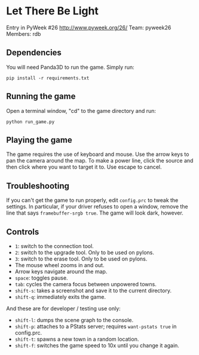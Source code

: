 Let There Be Light
==================

Entry in PyWeek #26  <http://www.pyweek.org/26/>
Team: pyweek26
Members: rdb


Dependencies
------------

You will need Panda3D to run the game.  Simply run:

```
pip install -r requirements.txt
```

Running the game
----------------

Open a terminal window, "cd" to the game directory and run:

```
python run_game.py
```

Playing the game
----------------

The game requires the use of keyboard and mouse.  Use the arrow keys to pan
the camera around the map.  To make a power line, click the source and then
click where you want to target it to.  Use escape to cancel.

Troubleshooting
---------------

If you can't get the game to run properly, edit `config.prc` to tweak the
settings.  In particular, if your driver refuses to open a window, remove the
line that says `framebuffer-srgb true`.  The game will look dark, however.

Controls
--------

* `1`: switch to the connection tool.
* `2`: switch to the upgrade tool.  Only to be used on pylons.
* `3`: switch to the erase tool.  Only to be used on pylons.
* The mouse wheel zooms in and out.
* Arrow keys navigate around the map.
* `space`: toggles pause.
* `tab`: cycles the camera focus between unpowered towns.
* `shift-s`: takes a screenshot and save it to the current directory.
* `shift-q`: immediately exits the game.

And these are for developer / testing use only:

* `shift-l`: dumps the scene graph to the console.
* `shift-p`: attaches to a PStats server; requires `want-pstats true` in config.prc.
* `shift-t`: spawns a new town in a random location.
* `shift-f`: switches the game speed to 10x until you change it again.
